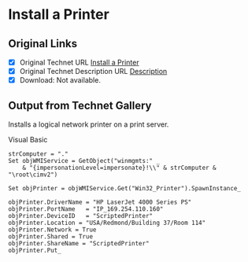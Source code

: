 # Install a Printer

## Original Links

- [x] Original Technet URL [Install a Printer](https://gallery.technet.microsoft.com/02ee2662-2f8c-4f86-9b77-e0cc6b2d231e)
- [x] Original Technet Description URL [Description](https://gallery.technet.microsoft.com/02ee2662-2f8c-4f86-9b77-e0cc6b2d231e/description)
- [x] Download: Not available.

## Output from Technet Gallery

Installs a logical network printer on a print server.

Visual Basic

```
strComputer = "."
Set objWMIService = GetObject("winmgmts:" _
    & "{impersonationLevel=impersonate}!\\" & strComputer & "\root\cimv2")

Set objPrinter = objWMIService.Get("Win32_Printer").SpawnInstance_

objPrinter.DriverName = "HP LaserJet 4000 Series PS"
objPrinter.PortName   = "IP_169.254.110.160"
objPrinter.DeviceID   = "ScriptedPrinter"
objPrinter.Location = "USA/Redmond/Building 37/Room 114"
objPrinter.Network = True
objPrinter.Shared = True
objPrinter.ShareName = "ScriptedPrinter"
objPrinter.Put_
```

